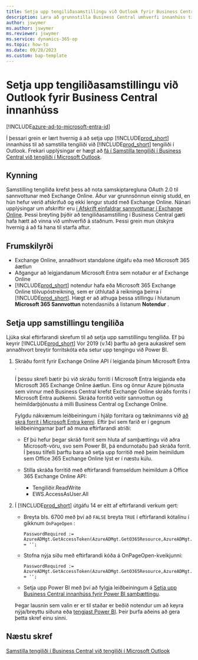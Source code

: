 ```yaml
---
title: Setja upp tengiliðasamstillingu við Outlook fyrir Business Central innanhúss
description: Læra að grunnstilla Business Central umhverfi innanhúss til að samstilla tengiliði í Business Central og Outlook.
author: jswymer
ms.author: jswymer
ms.reviewer: jswymer
ms.service: dynamics-365-op
ms.topic: how-to
ms.date: 09/28/2023
ms.custom: bap-template
---
```


# Setja upp tengiliðasamstillingu við Outlook fyrir Business Central innanhúss

[!INCLUDE[azure-ad-to-microsoft-entra-id](~/../shared-content/shared/azure-ad-to-microsoft-entra-id.md)]

Í þessari grein er lært hvernig á að setja upp [!INCLUDE[prod_short](includes/prod_short.md)] innanhúss til að samstilla tengiliði við [!INCLUDE[prod_short](includes/prod_short.md)] tengiliði í Outlook. Frekari upplýsingar er hægt að [fá í Samstilla tengiliði í Business Central við tengiliði í Microsoft Outlook](admin-synchronize-outlook-contacts.md).

## Kynning

Samstilling tengiliða krefst þess að nota samskiptaregluna OAuth 2.0 til sannvottunar með Exchange Online. Áður var grunnsönnun einnig studd, en hún hefur verið afskrifuð og ekki lengur studd með Exchange Online. Nánari upplýsingar um afskriftir eru [í Afskrift einfaldrar sannvottunar í Exchange Online](/exchange/clients-and-mobile-in-exchange-online/deprecation-of-basic-authentication-exchange-online). Þessi breyting þýðir að tengiliðasamstilling í Business Central gæti hafa hætt að vinna við umhverfið á staðnum. Þessi grein mun útskýra hvernig á að fá hana til starfa aftur.

## Frumskilyrði

- Exchange Online, annaðhvort standalone útgáfu eða með Microsoft 365 áætlun  
- Aðgangur að leigjandanum Microsoft Entra sem notaður er af Exchange Online
- [!INCLUDE[prod_short](includes/prod_short.md)] notendur hafa eða Microsoft 365  Exchange Online tölvupóstreikning, sem er úthlutað á reikninga þeirra í [!INCLUDE[prod_short](includes/prod_short.md)]. Hægt er að athuga þessa stillingu í hlutanum **Microsoft 365 Sannvottun** notendasniðs á listanum **Notendur** . 

## Setja upp samstillingu tengiliða

Ljúka skal eftirfarandi skrefum til að setja upp samstillingu tengiliða. Ef þú keyrir [!INCLUDE[prod_short](includes/prod_short.md)] Vor 2019 (v.14) þarftu að gera aukaskref sem annaðhvort breytir forritskóta eða setur upp tengingu við Power BI.

1. <a name="registerapp"></a> Skráðu forrit fyrir Exchange Online API í leigjanda þínum Microsoft Entra .

   Í þessu skrefi bætir þú við skráðu forriti í Microsoft Entra leigjanda eða Microsoft 365  Exchange Online áætlun. Eins og önnur Azure þjónusta sem vinnur með Business Central krefst Exchange Online  skráðs forrits í Microsoft Entra auðkenni. Skráða forritið veitir sannvottun og heimildarþjónustu á milli Business Central og Exchange Online.

   Fylgdu nákvæmum leiðbeiningum í hjálp forritara og tæknimanns við [að skrá forrit í Microsoft Entra kenni](/dynamics365/business-central/dev-itpro/administration/register-app-azure#register-an-application-in-azure-active-directory). Eftir því sem farið er í gegnum leiðbeiningarnar þarf að muna eftirfarandi atriði:

   - Ef þú hefur þegar skráð forrit sem hluta af samþættingu við aðra Microsoft-vöru, svo sem Power BI, þá endurnotaðu það skráða forrit. Í þessu tilfelli þarftu bara að setja upp forritið með þeim heimildum sem Office 365 Exchange Online lýst er í næstu kúlu.

   - Stilla skráða forritið með eftirfarandi framseldum heimildum á Office 365 Exchange Online API:

     - Tengiliðir.ReadWrite
     - EWS.AccessAsUser.All

2. Í [!INCLUDE[prod_short](includes/prod_short.md)] útgáfu 14 er eitt af eftirfarandi verkum gert:

   - Breyta bls. 6700 með því að `FALSE` breyta `TRUE` í eftirfarandi kótalínu í gikknum `OnPageOpen` :

     ```
     PasswordRequired := AzureADMgt.GetAccessToken(AzureADMgt.GetO365Resource,AzureADMgt.GetO365ResourceName,TRUE) = '';
     ```

   - Stofna nýja síðu með eftirfarandi kóða á OnPageOpen-kveikjunni:

     ```
     PasswordRequired := AzureADMgt.GetAccessToken(AzureADMgt.GetO365Resource,AzureADMgt.GetO365ResourceName,TRUE) = '';
     ```

   - Setja upp Power BI með því að fylgja leiðbeiningum á [Setja upp Business Central innanhúss fyrir Power BI samþættingu](across-working-with-business-central-in-powerbi.md).

   Þegar lausnin sem valin er er til staðar er beðið notendur um að keyra nýja/breyttu síðuna eða [tengjast Power BI](across-working-with-powerbi.md#connect). Þeir þurfa aðeins að gera þetta skref einu sinni.

## Næstu skref

[Samstilla tengiliði í Business Central við tengiliði í Microsoft Outlook](admin-synchronize-outlook-contacts.md)  
